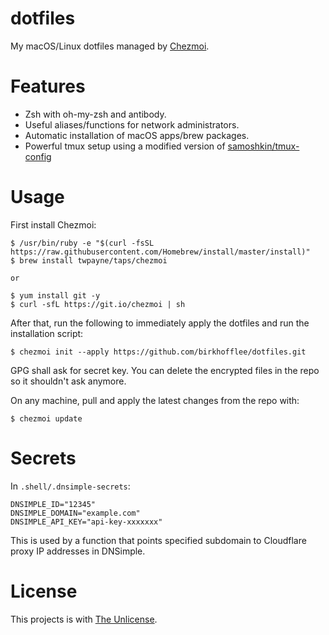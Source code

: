 # dotfiles
My macOS/Linux dotfiles managed by [Chezmoi](https://github.com/twpayne/chezmoi).

# Features
* Zsh with oh-my-zsh and antibody.
* Useful aliases/functions for network administrators.
* Automatic installation of macOS apps/brew packages.
* Powerful tmux setup using a modified version of [samoshkin/tmux-config](https://github.com/samoshkin/tmux-config)

# Usage
First install Chezmoi:
```
$ /usr/bin/ruby -e "$(curl -fsSL https://raw.githubusercontent.com/Homebrew/install/master/install)"
$ brew install twpayne/taps/chezmoi

or

$ yum install git -y
$ curl -sfL https://git.io/chezmoi | sh
```

After that, run the following to immediately apply the dotfiles and run the installation script:
```
$ chezmoi init --apply https://github.com/birkhofflee/dotfiles.git
```
GPG shall ask for secret key. You can delete the encrypted files in the repo so it shouldn't ask anymore.

On any machine, pull and apply the latest changes from the repo with:
```
$ chezmoi update
```

# Secrets
In `.shell/.dnsimple-secrets`:
```
DNSIMPLE_ID="12345"
DNSIMPLE_DOMAIN="example.com"
DNSIMPLE_API_KEY="api-key-xxxxxxx"
```
This is used by a function that points specified subdomain to Cloudflare proxy IP addresses in DNSimple.

# License
This projects is with [The Unlicense](LICENSE).
